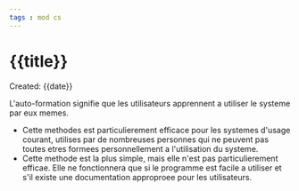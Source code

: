 ```yaml
---
tags : mod cs
---
```

# {{title}}
Created: {{date}}

L'auto-formation signifie que les utilisateurs apprennent a utiliser le systeme par eux memes. 

- Cette methodes est particulierement efficace pour les systemes d'usage courant, utilises par de nombreuses personnes qui ne peuvent pas toutes etres formees personnellement a l'utilisation du systeme. 
- Cette methode est la plus simple, mais elle n'est pas particulierement efficae. Elle ne fonctionnera que si le programme est facile a utiliser et s'il existe une documentation approproee pour les utilisateurs.
